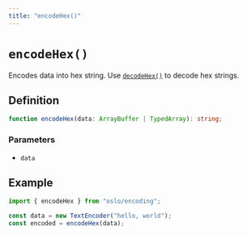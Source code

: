 ```yaml
---
title: "encodeHex()"
---
```


# `encodeHex()`

Encodes data into hex string. Use [`decodeHex()`](/reference/encoding/decodeHex) to decode hex strings.

## Definition

```ts
function encodeHex(data: ArrayBuffer | TypedArray): string;
```

### Parameters

- `data`

## Example

```ts
import { encodeHex } from "oslo/encoding";

const data = new TextEncoder("hello, world");
const encoded = encodeHex(data);
```
